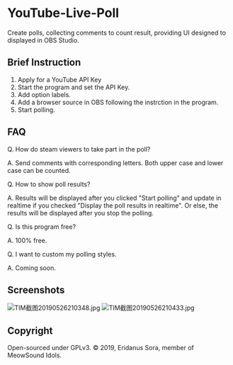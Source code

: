 # YouTube-Live-Poll

Create polls, collecting comments to count result, providing UI designed to displayed in OBS Studio.

## Brief Instruction

1. Apply for a YouTube API Key
2. Start the program and set the API Key.
3. Add option labels.
4. Add a browser source in OBS following the instrction in the program. 
5. Start polling.

## FAQ

Q. How do steam viewers to take part in the poll?

A. Send comments with corresponding letters. Both upper case and lower case can be counted.

Q. How to show poll results?

A. Results will be displayed after you clicked "Start polling" and update in realtime if you checked "Display the poll results in realtime". Or else, the results will be displayed after you stop the polling.

Q. Is this program free?

A. 100% free.

Q. I want to custom my polling styles.

A. Coming soon.

## Screenshots

![TIM截图20190526210348.jpg](https://i.loli.net/2019/05/26/5cea8ec40eafd52019.jpg)
![TIM截图20190526210433.jpg](https://i.loli.net/2019/05/26/5cea8ef48b52459787.jpg)

## Copyright

Open-sourced under GPLv3. © 2019, Eridanus Sora, member of MeowSound Idols.